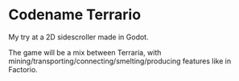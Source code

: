 # Codename Terrario

My try at a 2D sidescroller made in Godot. 

The game will be a mix between Terraria, with mining/transporting/connecting/smelting/producing features like in Factorio.